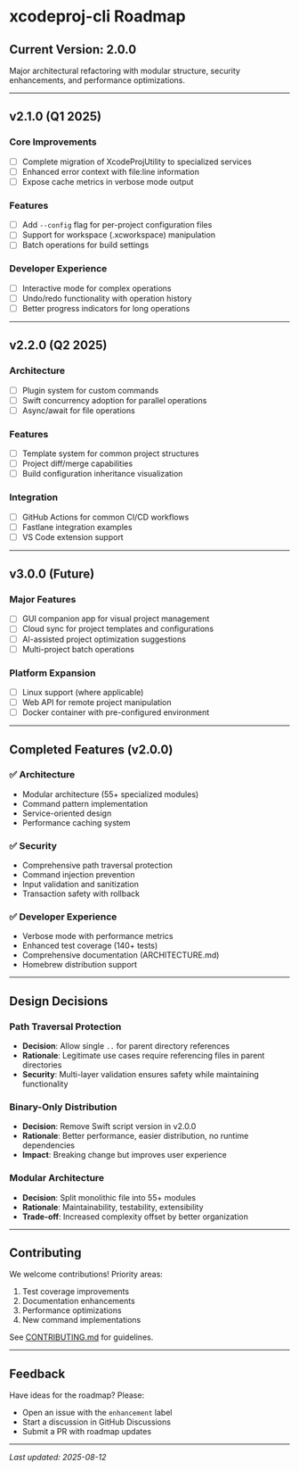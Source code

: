 # xcodeproj-cli Roadmap

## Current Version: 2.0.0

Major architectural refactoring with modular structure, security enhancements, and performance optimizations.

---

## v2.1.0 (Q1 2025)

### Core Improvements
- [ ] Complete migration of XcodeProjUtility to specialized services
- [ ] Enhanced error context with file:line information
- [ ] Expose cache metrics in verbose mode output

### Features
- [ ] Add `--config` flag for per-project configuration files
- [ ] Support for workspace (.xcworkspace) manipulation
- [ ] Batch operations for build settings

### Developer Experience
- [ ] Interactive mode for complex operations
- [ ] Undo/redo functionality with operation history
- [ ] Better progress indicators for long operations

---

## v2.2.0 (Q2 2025)

### Architecture
- [ ] Plugin system for custom commands
- [ ] Swift concurrency adoption for parallel operations
- [ ] Async/await for file operations

### Features
- [ ] Template system for common project structures
- [ ] Project diff/merge capabilities
- [ ] Build configuration inheritance visualization

### Integration
- [ ] GitHub Actions for common CI/CD workflows
- [ ] Fastlane integration examples
- [ ] VS Code extension support

---

## v3.0.0 (Future)

### Major Features
- [ ] GUI companion app for visual project management
- [ ] Cloud sync for project templates and configurations
- [ ] AI-assisted project optimization suggestions
- [ ] Multi-project batch operations

### Platform Expansion
- [ ] Linux support (where applicable)
- [ ] Web API for remote project manipulation
- [ ] Docker container with pre-configured environment

---

## Completed Features (v2.0.0)

### ✅ Architecture
- Modular architecture (55+ specialized modules)
- Command pattern implementation
- Service-oriented design
- Performance caching system

### ✅ Security
- Comprehensive path traversal protection
- Command injection prevention
- Input validation and sanitization
- Transaction safety with rollback

### ✅ Developer Experience
- Verbose mode with performance metrics
- Enhanced test coverage (140+ tests)
- Comprehensive documentation (ARCHITECTURE.md)
- Homebrew distribution support

---

## Design Decisions

### Path Traversal Protection
- **Decision**: Allow single `..` for parent directory references
- **Rationale**: Legitimate use cases require referencing files in parent directories
- **Security**: Multi-layer validation ensures safety while maintaining functionality

### Binary-Only Distribution
- **Decision**: Remove Swift script version in v2.0.0
- **Rationale**: Better performance, easier distribution, no runtime dependencies
- **Impact**: Breaking change but improves user experience

### Modular Architecture
- **Decision**: Split monolithic file into 55+ modules
- **Rationale**: Maintainability, testability, extensibility
- **Trade-off**: Increased complexity offset by better organization

---

## Contributing

We welcome contributions! Priority areas:
1. Test coverage improvements
2. Documentation enhancements
3. Performance optimizations
4. New command implementations

See [CONTRIBUTING.md](CONTRIBUTING.md) for guidelines.

---

## Feedback

Have ideas for the roadmap? Please:
- Open an issue with the `enhancement` label
- Start a discussion in GitHub Discussions
- Submit a PR with roadmap updates

---

*Last updated: 2025-08-12*